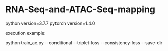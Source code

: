 # RNA-Seq-and-ATAC-Seq-mapping
python version=3.7.7
pytorch version=1.4.0

execution example:

python train_ae.py --conditional --triplet-loss --consistency-loss --save-dir <path>
